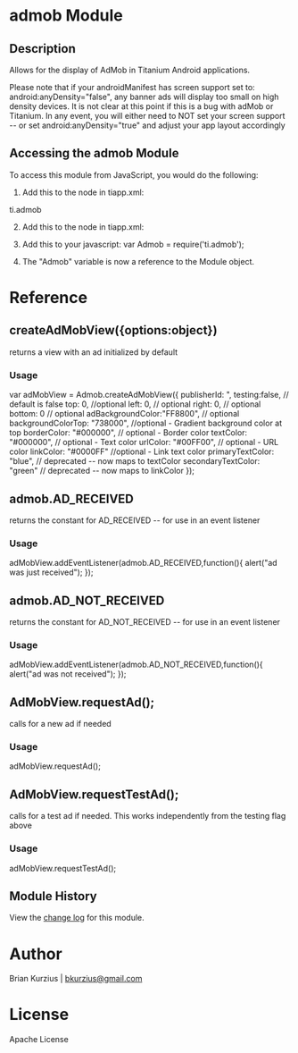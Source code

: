 # admob Module

## Description

Allows for the display of AdMob in Titanium Android applications. 

Please note that if your androidManifest has screen support set to: android:anyDensity="false", any banner ads will display too small on high density devices. 
It is not clear at this point if this is a bug with adMob or Titanium. 
In any event, you will either need to NOT set your screen support -- or set android:anyDensity="true" and adjust your app layout accordingly

## Accessing the admob Module

To access this module from JavaScript, you would do the following:

1. Add this to the <modules /> node in tiapp.xml: 

<modules>
    <module platform="android" version="0.1">ti.admob</module>
</modules>

2. Add this to the <android /> node in tiapp.xml: 

<android>
    <uses-permission android:name="android.permission.INTERNET"/>
    <uses-permission android:name="android.permission.ACCESS_FINE_LOCATION"/>
</android>

3. Add this to your javascript:	var Admob = require('ti.admob');

4. The "Admob" variable is now a reference to the Module object.	

# Reference

## createAdMobView({options:object})

returns a view with an ad initialized by default

### Usage
var adMobView = Admob.createAdMobView({
    publisherId: <your publisher id>",
    testing:false, // default is false
    top: 0, //optional
    left: 0, // optional
    right: 0, // optional
    bottom: 0 // optional
    adBackgroundColor:"FF8800", // optional
    backgroundColorTop: "738000", //optional - Gradient background color at top
    borderColor: "#000000", // optional - Border color
    textColor: "#000000", // optional - Text color
    urlColor: "#00FF00", // optional - URL color
    linkColor: "#0000FF" //optional -  Link text color
    primaryTextColor: "blue", // deprecated -- now maps to textColor
    secondaryTextColor: "green" // deprecated -- now maps to linkColor
});

## admob.AD_RECEIVED

returns the constant for AD_RECEIVED -- for use in an event listener

### Usage
adMobView.addEventListener(admob.AD_RECEIVED,function(){
    alert("ad was just received");
});

## admob.AD_NOT_RECEIVED

returns the constant for AD_NOT_RECEIVED -- for use in an event listener

### Usage
adMobView.addEventListener(admob.AD_NOT_RECEIVED,function(){
    alert("ad was not received");
});


## AdMobView.requestAd();

calls for a new ad if needed

### Usage

adMobView.requestAd();

## AdMobView.requestTestAd();

calls for a test ad if needed. This works independently from the testing flag above

### Usage

adMobView.requestTestAd();

## Module History

View the [change log](changelog.html) for this module.

# Author

Brian Kurzius | bkurzius@gmail.com

# License

Apache License
